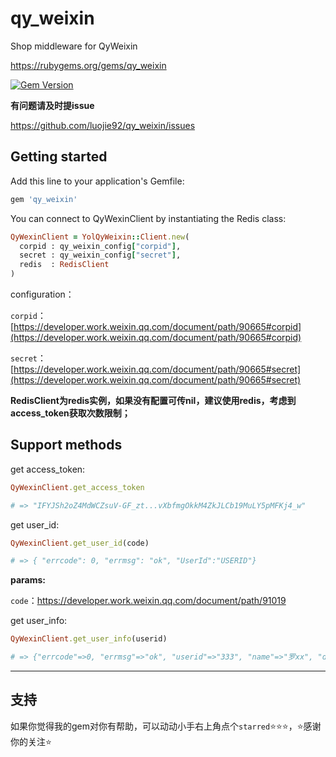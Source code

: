 # qy_weixin
Shop middleware for QyWeixin

https://rubygems.org/gems/qy_weixin

[![Gem Version](https://badge.fury.io/rb/qy_weixin.svg)](http://badge.fury.io/rb/qy_weixin)

**有问题请及时提issue**

https://github.com/luojie92/qy_weixin/issues

## Getting started

Add this line to your application's Gemfile:

```ruby
gem 'qy_weixin'
```

You can connect to QyWexinClient by instantiating the Redis class:

```ruby
QyWexinClient = YolQyWeixin::Client.new(
  corpid : qy_weixin_config["corpid"],
  secret : qy_weixin_config["secret"],
  redis  : RedisClient
)
```
configuration：

`corpid`：[https://developer.work.weixin.qq.com/document/path/90665#corpid](https://developer.work.weixin.qq.com/document/path/90665#corpid)

`secret`：[https://developer.work.weixin.qq.com/document/path/90665#secret](https://developer.work.weixin.qq.com/document/path/90665#secret)

****RedisClient为redis实例，如果没有配置可传nil，建议使用redis，考虑到access_token获取次数限制；****

## Support methods

get access_token:
```ruby
QyWexinClient.get_access_token

# => "IFYJSh2oZ4MdWCZsuV-GF_zt...vXbfmgOkkM4ZkJLCb19MuLY5pMFKj4_w"
```

get user_id:
```ruby
QyWexinClient.get_user_id(code)

# => { "errcode": 0, "errmsg": "ok", "UserId":"USERID"}
```
**params:**

`code`：https://developer.work.weixin.qq.com/document/path/91019


get user_info:
```ruby
QyWexinClient.get_user_info(userid)

# => {"errcode"=>0, "errmsg"=>"ok", "userid"=>"333", "name"=>"罗xx", "department"=>[233], "position"=>"系统开发工程师", "mobile"=>"185xxxx0248", "gender"=>"1", "email"=>"", "avatar"=>"", "status"=>1, "isleader"=>0, "extattr"=>{}} 
```

---

## 支持

  如果你觉得我的gem对你有帮助，可以动动小手右上角点个`starred`:star::star::star:，:star:感谢你的关注:star:

